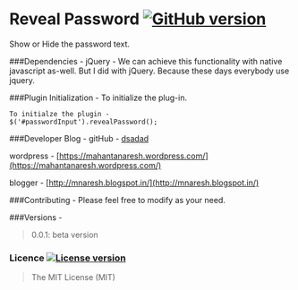 # Reveal Password  [![GitHub version](http://img.shields.io/badge/version-0.0.1-brightgreen.svg)]()
Show or Hide the password text.

###Dependencies - 
jQuery - 
We can achieve this functionality with native javascript as-well. But I did with jQuery.
Because these days everybody use jquery.

###Plugin Initialization -
To initialize the plug-in.
```
To initialze the plugin -
$('#passwordInput').revealPassword();
```
###Developer Blog -
gitHub -  <a href="http://mnaresh2012.github.io/index.html" target="_blank">dsadad</a>

wordpress - [https://mahantanaresh.wordpress.com/](https://mahantanaresh.wordpress.com/)

blogger - [http://mnaresh.blogspot.in/](http://mnaresh.blogspot.in/)

###Contributing -
Please feel free to modify as your need.

###Versions -
> 0.0.1: beta version

### Licence [![License version](http://img.shields.io/badge/License-MIT-red.svg)]()
> The MIT License (MIT)

